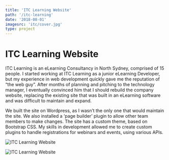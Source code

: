 ```yaml
---
title: 'ITC Learning Website'
path: '/itc-learning'
date: '2018-08-01'
imagesrc: 'itc/cover.jpg'
type: project
---
```


# ITC Learning Website

ITC Learning is an eLearning Consultancy in North Sydney, comprised of 15 people. I started working at ITC Learning as a junior eLearning Developer, but my experience in web development quickly gave me the reputation of “the web guy”. After months of planning and pitching to the technology manager, I eventually convinced him that I should rebuild the company website, replacing the existing site that was built in an eLearning software and was difficult to maintain and expand.

We built the site on Wordpress, as I wasn’t the only one that would maintain the site. We also installed a ‘page builder’ plugin to allow other team members to make changes. The site has a custom theme, based on Bootstrap CSS. My skills in development allowed me to create custom plugins to handle registrations for webinars and events, using various APIs.

![ITC Learning Website](https://files.nathansimpson.design/portfolio/itc/1.jpg 'ITC Learning Website')

![ITC Learning Website](https://files.nathansimpson.design/portfolio/itc/2.jpg 'ITC Learning Website')
